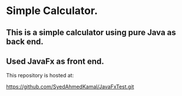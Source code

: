 # Simple Calculator.
## This is a simple calculator using pure Java as back end.
## Used JavaFx as front end.

This repository is hosted at:

https://github.com/SyedAhmedKamal/JavaFxTest.git